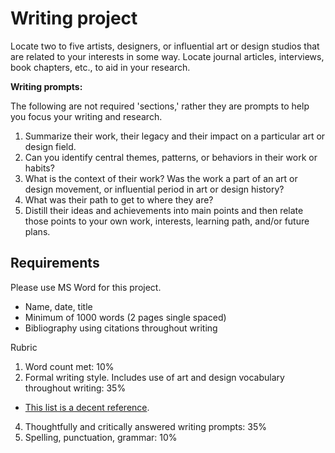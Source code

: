 # Writing project

Locate two to five artists, designers, or influential art or design studios that are related to your interests in some way. Locate journal articles, interviews, book chapters, etc., to aid in your research.

**Writing prompts:**

The following are not required 'sections,' rather they are prompts to help you focus your writing and research.

   1. Summarize their work, their legacy and their impact on a particular art or design field.
   2. Can you identify central themes, patterns, or behaviors in their work or habits?
   4. What is the context of their work? Was the work a part of an art or design movement, or influential period in art or design history?
   3. What was their path to get to where they are?  
   4. Distill their ideas and achievements into main points and then relate those points to your own work, interests, learning path, and/or future plans.

## Requirements

Please use MS Word for this project.

* Name, date, title 
* Minimum of 1000 words \(2 pages single spaced\) 
* Bibliography using citations throughout writing

Rubric

1. Word count met: 10%
2. Formal writing style. Includes use of art and design vocabulary throughout writing: 35% 
  * [This list is a decent reference](http://learn.leighcotnoir.com/artspeak/art-vocabulary/).
4. Thoughtfully and critically answered writing prompts: 35%
3. Spelling, punctuation, grammar: 10%